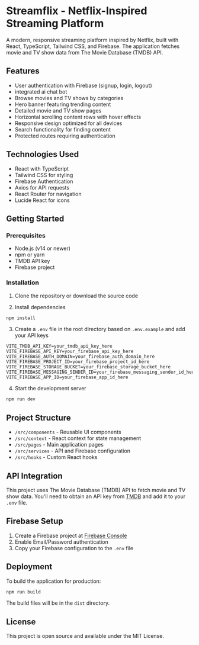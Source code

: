 # Streamflix - Netflix-Inspired Streaming Platform

A modern, responsive streaming platform inspired by Netflix, built with React, TypeScript, Tailwind CSS, and Firebase. The application fetches movie and TV show data from The Movie Database (TMDB) API.

## Features

- User authentication with Firebase (signup, login, logout)
- integrated ai chat bot
- Browse movies and TV shows by categories
- Hero banner featuring trending content
- Detailed movie and TV show pages
- Horizontal scrolling content rows with hover effects
- Responsive design optimized for all devices
- Search functionality for finding content
- Protected routes requiring authentication

## Technologies Used

- React with TypeScript
- Tailwind CSS for styling
- Firebase Authentication
- Axios for API requests
- React Router for navigation
- Lucide React for icons

## Getting Started

### Prerequisites

- Node.js (v14 or newer)
- npm or yarn
- TMDB API key
- Firebase project

### Installation

1. Clone the repository or download the source code

2. Install dependencies
```bash
npm install
```

3. Create a `.env` file in the root directory based on `.env.example` and add your API keys
```
VITE_TMDB_API_KEY=your_tmdb_api_key_here
VITE_FIREBASE_API_KEY=your_firebase_api_key_here
VITE_FIREBASE_AUTH_DOMAIN=your_firebase_auth_domain_here
VITE_FIREBASE_PROJECT_ID=your_firebase_project_id_here
VITE_FIREBASE_STORAGE_BUCKET=your_firebase_storage_bucket_here
VITE_FIREBASE_MESSAGING_SENDER_ID=your_firebase_messaging_sender_id_here
VITE_FIREBASE_APP_ID=your_firebase_app_id_here
```

4. Start the development server
```bash
npm run dev
```

## Project Structure

- `/src/components` - Reusable UI components
- `/src/context` - React context for state management
- `/src/pages` - Main application pages
- `/src/services` - API and Firebase configuration
- `/src/hooks` - Custom React hooks

## API Integration

This project uses The Movie Database (TMDB) API to fetch movie and TV show data. You'll need to obtain an API key from [TMDB](https://www.themoviedb.org/documentation/api) and add it to your `.env` file.

## Firebase Setup

1. Create a Firebase project at [Firebase Console](https://console.firebase.google.com/)
2. Enable Email/Password authentication
3. Copy your Firebase configuration to the `.env` file

## Deployment

To build the application for production:

```bash
npm run build
```

The build files will be in the `dist` directory.

## License

This project is open source and available under the MIT License.
